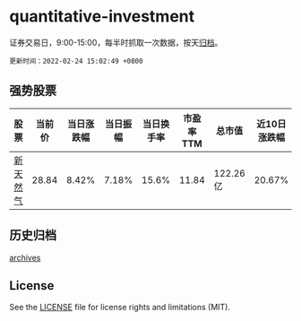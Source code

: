 # quantitative-investment

证券交易日，9:00-15:00，每半时抓取一次数据，按天[归档](archives)。

`更新时间：2022-02-24 15:02:49 +0800`

## 强势股票

|股票|当前价|当日涨跌幅|当日振幅|当日换手率|市盈率TTM|总市值|近10日涨跌幅|
|----|----|----|----|----|----|----|----|
|[新天然气](https://xueqiu.com/S/SH603393)|28.84|8.42%|7.18%|15.6%|11.84|122.26亿|20.67%|

## 历史归档

[archives](archives)

## License

See the [LICENSE](LICENSE) file for license rights and limitations (MIT).